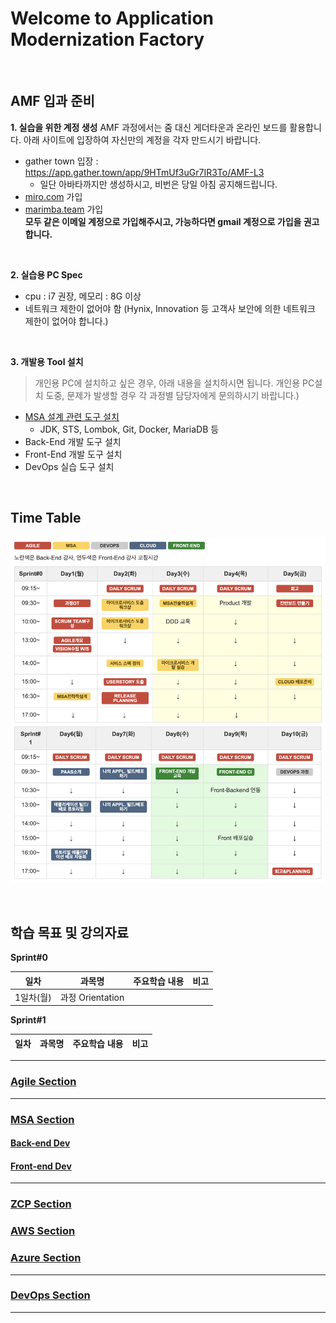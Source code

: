 # Welcome to Application Modernization Factory

<br>

## AMF 입과 준비

**1. 실습을 위한 계정 생성**
AMF 과정에서는 줌 대신 게더타운과 온라인 보드를 활용합니다.
아래 사이트에 입장하여 자신만의 계정을 각자 만드시기 바랍니다.

- gather town 입장 : https://app.gather.town/app/9HTmUf3uGr7IR3To/AMF-L3
  - 일단 아바타까지만 생성하시고, 비번은 당일 아침 공지해드립니다.
- [miro.com](https://miro.com/) 가입
- [marimba.team](https://www.marimba.team/) 가입   
**모두 같은 이메일 계정으로 가입해주시고, 가능하다면 gmail 계정으로 가입을 권고합니다.**
<br>


**2. 실습용 PC Spec**
  - cpu : i7 권장, 메모리 : 8G 이상
  - 네트워크 제한이 없어야 함 (Hynix, Innovation 등 고객사 보안에 의한 네트워크 제한이 없어야 합니다.)
<br>
   
**3. 개발용 Tool 설치**   
>개인용 PC에 설치하고 싶은 경우, 아래 내용을 설치하시면 됩니다. 
>개인용 PC설치 도중, 문제가 발생할 경우 각 과정별 담당자에게 문의하시기 바랍니다.)

  - [ MSA 설계 관련 도구 설치 ](./msa/MSA_install.md/)
    - JDK, STS, Lombok, Git, Docker, MariaDB 등
  - Back-End 개발 도구 설치
  - Front-End 개발 도구 설치
  - DevOps 실습 도구 설치 

<br>


## Time Table
![](./images/AMF-TimeTable-2022-v1.png)


<br>

## 학습 목표 및 강의자료
**Sprint#0**   

| 일차 | 과목명 | 주요학습 내용 |  비고  |
|---|:---:|:---|:---|
|1일차(월)|과정 Orientation|||


**Sprint#1**   

| 일차 | 과목명 | 주요학습 내용 |  비고  |
|---|:---:|:---|:---|

***

### [ Agile Section](./agile/about-agile.md/) 

***

### [ MSA Section ](./msa/about-msa.md/) 

#### [ Back-end Dev ](https://www.msaschool.io/operation/introduction/related-resource/) 

#### [ Front-end Dev ](***TBD) 

***

### [ ZCP Section ](./cloud-zcp/about-zcp.md/) 

### [ AWS Section ](./cloud-aws/about-aws.md/) 

### [ Azure Section ](./cloud-azure/about-azure.md/) 

***

### [ DevOps Section ](./devops/devops.md/) 

***




<EOF>